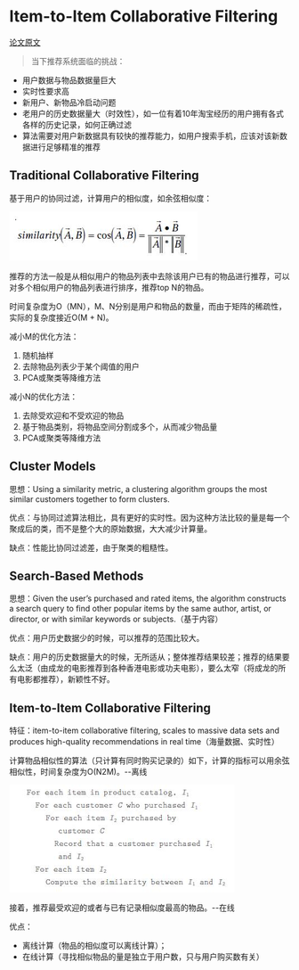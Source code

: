 # Item-to-Item Collaborative Filtering

[论文原文]()

> 当下推荐系统面临的挑战：

- 用户数据与物品数据量巨大
- 实时性要求高
- 新用户、新物品冷启动问题
- 老用户的历史数据量大（时效性），如一位有着10年淘宝经历的用户拥有各式各样的历史记录，如何正确过滤
- 算法需要对用户新数据具有较快的推荐能力，如用户搜索手机，应该对该新数据进行足够精准的推荐

## Traditional Collaborative Filtering

基于用户的协同过滤，计算用户的相似度，如余弦相似度：

![](res/8.jpg)

推荐的方法一般是从相似用户的物品列表中去除该用户已有的物品进行推荐，可以对多个相似用户的物品列表进行排序，推荐top N的物品。

时间复杂度为O（MN），M、N分别是用户和物品的数量，而由于矩阵的稀疏性，实际的复杂度接近O(M + N)。

减小M的优化方法：

1. 随机抽样
2. 去除物品列表少于某个阈值的用户
3. PCA或聚类等降维方法

减小N的优化方法：

1. 去除受欢迎和不受欢迎的物品
2. 基于物品类别，将物品空间分割成多个，从而减少物品量
3. PCA或聚类等降维方法

## Cluster Models

思想：Using a similarity metric, a clustering
algorithm groups the most similar customers
together to form clusters.

优点：与协同过滤算法相比，具有更好的实时性。因为这种方法比较的量是每一个聚成后的类，而不是整个大的原始数据，大大减少计算量。

缺点：性能比协同过滤差，由于聚类的粗糙性。

## Search-Based Methods

思想：Given the user’s purchased and rated
items, the algorithm constructs a search query to
find other popular items by the same author,
artist, or director, or with similar keywords or
subjects.（基于内容）

优点：用户历史数据少的时候，可以推荐的范围比较大。

缺点：用户的历史数据量大的时候，无所适从；整体推荐结果较差；推荐的结果要么太泛（由成龙的电影推荐到各种香港电影或功夫电影），要么太窄（将成龙的所有电影都推荐），新颖性不好。

## Item-to-Item Collaborative Filtering

特征：item-to-item collaborative
filtering, scales to massive data sets and produces
high-quality recommendations in real time（海量数据、实时性）

计算物品相似性的算法（只计算有同时购买记录的）如下，计算的指标可以用余弦相似性，时间复杂度为O(N2M)。--离线

![](res/9.jpg)

接着，推荐最受欢迎的或者与已有记录相似度最高的物品。--在线

优点：

- 离线计算（物品的相似度可以离线计算）；
- 在线计算（寻找相似物品的量是独立于用户数，只与用户购买数有关）








